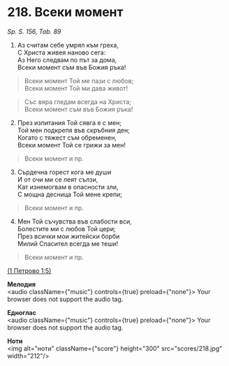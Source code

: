 # 218. Всеки момент  

*Sp. S. 156, Tab. 89*  

1. Аз считам себе умрял към греха,  
С Христа живея наново сега:  
Аз Него следвам по път за дома,  
Всеки момент съм във Божия ръка!  

> Всеки момент Той ме пази с любов;  
> Всеки момент Той ми дава живот!  

> Със вяра гледам всегда на Христа;  
> Всеки момент съм във Божия ръка!  

2. През изпитания Той сявга е с мен;  
Той мен подкрепя във скръбния ден;  
Когато с тяжест съм обременен,  
Всеки момент Той се грижи за мен!  

> Всеки момент и пр.  

3. Сърдечна горест кога ме души  
И от очи ми се леят сълзи,  
Кат изнемогвам в опасности зли,  
С мощна десница Той мене крепи;  

> Всеки момент и пр.  

4. Мен Той съчувства във слабости вси,  
Болестите ми с любов Той цери;  
През всички мои житейски борби  
Милий Спасител всегда ме теши!  

> Всеки момент и пр.  

[(1 Петрово 1:5)](http://biblia.bg/index.php?k=46&g=1&s=5)  

__Мелодия__  
<audio className={"music"} controls={true} preload={"none"}><source src="mp3/218.mp3" type="audio/mpeg"/>
Your browser does not support the audio tag.
</audio>  

__Едноглас__  
<audio className={"music"} controls={true} preload={"none"}><source src="transp/218.mp3" type="audio/mpeg"/>
Your browser does not support the audio tag.
</audio>  

__Ноти__  
<img alt="ноти" className={"score"} height="300" src="scores/218.jpg" width="212"/>
